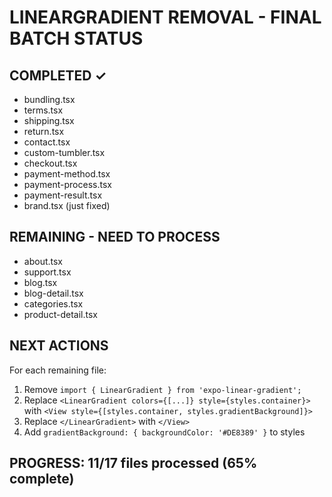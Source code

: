 # LINEARGRADIENT REMOVAL - FINAL BATCH STATUS

## COMPLETED ✓
- bundling.tsx
- terms.tsx  
- shipping.tsx
- return.tsx
- contact.tsx
- custom-tumbler.tsx
- checkout.tsx
- payment-method.tsx
- payment-process.tsx
- payment-result.tsx
- brand.tsx (just fixed)

## REMAINING - NEED TO PROCESS
- about.tsx
- support.tsx  
- blog.tsx
- blog-detail.tsx
- categories.tsx
- product-detail.tsx

## NEXT ACTIONS
For each remaining file:
1. Remove `import { LinearGradient } from 'expo-linear-gradient';`
2. Replace `<LinearGradient colors={[...]} style={styles.container}>` with `<View style={[styles.container, styles.gradientBackground]}>`
3. Replace `</LinearGradient>` with `</View>`
4. Add `gradientBackground: { backgroundColor: '#DE8389' }` to styles

## PROGRESS: 11/17 files processed (65% complete)
